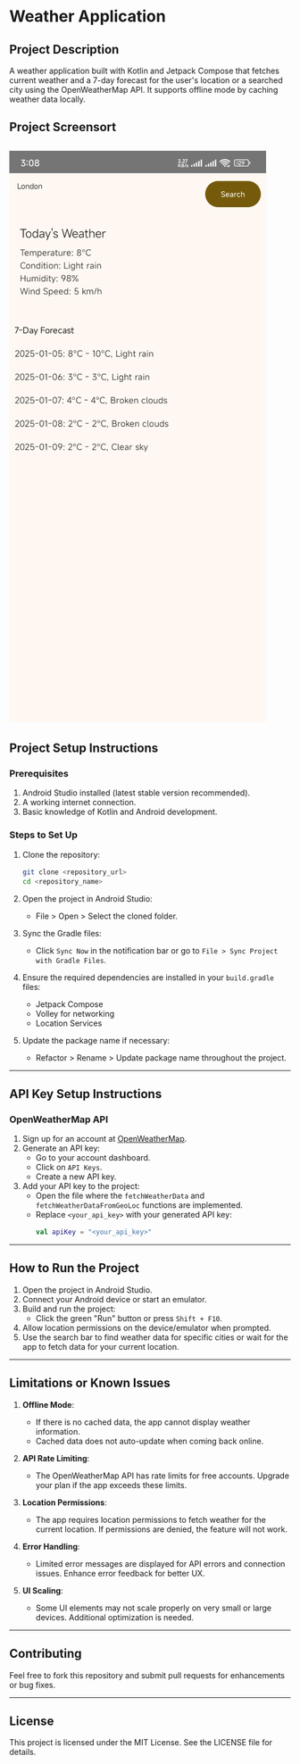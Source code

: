 # Weather Application

## Project Description
A weather application built with Kotlin and Jetpack Compose that fetches current weather and a 7-day forecast for the user's location or a searched city using the OpenWeatherMap API. It supports offline mode by caching weather data locally.

## Project Screensort
![App Screenshot](app-screensort.jpeg "App Main Screen")
---

## Project Setup Instructions

### Prerequisites
1. Android Studio installed (latest stable version recommended).
2. A working internet connection.
3. Basic knowledge of Kotlin and Android development.

### Steps to Set Up
1. Clone the repository:
   ```bash
   git clone <repository_url>
   cd <repository_name>
   ```
2. Open the project in Android Studio:
   - File > Open > Select the cloned folder.

3. Sync the Gradle files:
   - Click `Sync Now` in the notification bar or go to `File > Sync Project with Gradle Files`.

4. Ensure the required dependencies are installed in your `build.gradle` files:
   - Jetpack Compose
   - Volley for networking
   - Location Services
   
5. Update the package name if necessary:
   - Refactor > Rename > Update package name throughout the project.

---

## API Key Setup Instructions

### OpenWeatherMap API
1. Sign up for an account at [OpenWeatherMap](https://openweathermap.org/).
2. Generate an API key:
   - Go to your account dashboard.
   - Click on `API Keys`.
   - Create a new API key.
3. Add your API key to the project:
   - Open the file where the `fetchWeatherData` and `fetchWeatherDataFromGeoLoc` functions are implemented.
   - Replace `<your_api_key>` with your generated API key:
     ```kotlin
     val apiKey = "<your_api_key>"
     ```

---

## How to Run the Project

1. Open the project in Android Studio.
2. Connect your Android device or start an emulator.
3. Build and run the project:
   - Click the green "Run" button or press `Shift + F10`.
4. Allow location permissions on the device/emulator when prompted.
5. Use the search bar to find weather data for specific cities or wait for the app to fetch data for your current location.

---

## Limitations or Known Issues

1. **Offline Mode**:
   - If there is no cached data, the app cannot display weather information.
   - Cached data does not auto-update when coming back online.

2. **API Rate Limiting**:
   - The OpenWeatherMap API has rate limits for free accounts. Upgrade your plan if the app exceeds these limits.

3. **Location Permissions**:
   - The app requires location permissions to fetch weather for the current location. If permissions are denied, the feature will not work.

4. **Error Handling**:
   - Limited error messages are displayed for API errors and connection issues. Enhance error feedback for better UX.

5. **UI Scaling**:
   - Some UI elements may not scale properly on very small or large devices. Additional optimization is needed.

---

## Contributing
Feel free to fork this repository and submit pull requests for enhancements or bug fixes.

---

## License
This project is licensed under the MIT License. See the LICENSE file for details.

